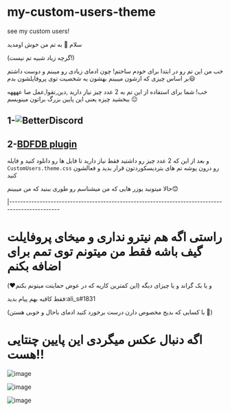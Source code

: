 # my-custom-users-theme
see my custom users!

سلام 👋
به تم من خوش اومدید

(گرچه زیاد شبیه تم نیست!)

خب من این تم رو در ابتدا برای خودم ساختم! چون ادمای زیادی رو میبنم و دوست داشتم بر اساس چیزی که ازشون میبینم بهشون یه شخصیت توی پروفایلشون بدم😃

خب! شما برای استفاده از این تم به 2 عدد چیز نیاز دارید ,دین,تقوا,عمل صا عهههه ببخشید چیزه یعنی این پایین بزرگ براتون مینویسم 😐



## 1-![BetterDiscord](<https://github.com/rauenzi/BBDInstaller/releases/>)

## 2-[BDFDB plugin](https://cdn.discordapp.com/attachments/784800078777942026/789075873998700574/0BDFDB.plugin.js)



و بعد از این که 2 عدد چیز رو داشتید فقط نیاز دارید تا فایل ها رو دانلود کنید و فایله
``CustomUsers.theme.css``
رو درون پوشه تم های بتردیسکوردتون قرار بدید و فعالشون کنید



حالا میتونید یوزر هایی که من میشناسم رو طوری ببنید که من میبینم😊

|------------------------------------------------------------------------------------------------

# راستی اگه هم نیترو نداری و میخای پروفایلت گیف باشه فقط من میتونم توی تمم برای اضافه بکنم
و یا بک گراند و یا چیزای دیگه
(این کمترین کاریه که در عوض حمایتت میتونم بکنم❤️)

فقط کافیه بهم پیام بدید:ali_s#1831

(با کسایی که بدیج مخصوص دارن درست برخورد کنید ادمای باحال و خوبی هستن 🎈)

# اگه دنبال عکس میگردی این پایین چنتایی هست!!

![image](https://cdn.discordapp.com/attachments/576413804888457236/784328219654094848/unknown.png)

![image](https://cdn.discordapp.com/attachments/756889055035260980/784319273970958356/unknown.png)

![image](https://cdn.discordapp.com/attachments/750333325951893615/784327878581551144/unknown.png)







